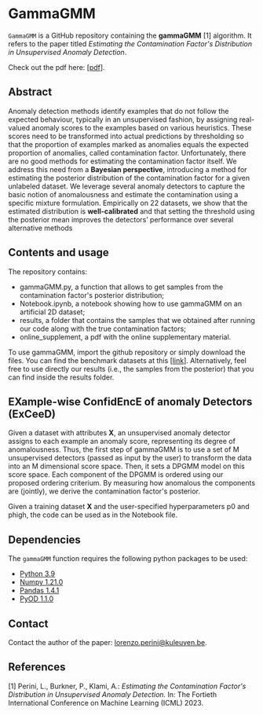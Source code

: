 # GammaGMM

`GammaGMM` is a GitHub repository containing the **gammaGMM** [1] algorithm. It refers to the paper titled *Estimating the Contamination Factor's Distribution in Unsupervised Anomaly Detection*.

Check out the pdf here: [[pdf](https://openreview.net/pdf?id=pf3NihScj1)].

## Abstract

Anomaly detection methods identify examples that do not follow the expected behaviour, typically in an unsupervised fashion, by assigning real-valued anomaly scores to the examples based on various heuristics. These scores need to be transformed into actual predictions by thresholding so that the proportion of examples marked as anomalies equals the expected proportion of anomalies, called contamination factor. Unfortunately, there are no good methods for estimating the contamination factor itself. We address this need from a **Bayesian perspective**, introducing a method for estimating the posterior distribution of the contamination factor for a given unlabeled dataset. We leverage several anomaly detectors to capture the basic notion of anomalousness and estimate the contamination using a specific mixture formulation. Empirically on 22 datasets, we show that the estimated distribution is **well-calibrated** and that setting the threshold using the posterior mean improves the detectors’ performance over several alternative methods

## Contents and usage

The repository contains:
- gammaGMM.py, a function that allows to get samples from the contamination factor's posterior distribution;
- Notebook.ipynb, a notebook showing how to use gammaGMM on an artificial 2D dataset;
- results, a folder that contains the samples that we obtained after running our code along with the true contamination factors;
- online_supplement, a pdf with the online supplementary material.

To use gammaGMM, import the github repository or simply download the files. You can find the benchmark datasets at this [[link](https://www.dbs.ifi.lmu.de/research/outlier-evaluation/DAMI/)]. Alternatively, feel free to use directly our results (i.e., the samples from the posterior) that you can find inside the results folder.


## EXample-wise ConfidEncE of anomaly Detectors (ExCeeD)

Given a dataset with attributes **X**, an unsupervised anomaly detector assigns to each example an anomaly score, representing its degree of anomalousness. Thus, the first step of gammaGMM is to use a set of M unsupervised detectors (passed as input by the user) to transform the data into an M dimensional score space. Then, it sets a DPGMM model on this score space. Each component of the DPGMM is ordered using our proposed ordering criterium. By measuring how anomalous the components are (jointly), we derive the contamination factor's posterior.

Given a training dataset **X** and the user-specified hyperparameters p0 and phigh, the code can be used as in the Notebook file.

## Dependencies

The `gammaGMM` function requires the following python packages to be used:
- [Python 3.9](http://www.python.org)
- [Numpy 1.21.0](http://www.numpy.org)
- [Pandas 1.4.1](https://pandas.pydata.org/)
- [PyOD 1.1.0](https://pyod.readthedocs.io/en/latest/install.html)


## Contact

Contact the author of the paper: [lorenzo.perini@kuleuven.be](mailto:lorenzo.perini@kuleuven.be).


## References

[1] Perini, L., Burkner, P., Klami, A.: *Estimating the Contamination Factor's Distribution in Unsupervised Anomaly Detection.* In: The Fortieth International Conference on Machine Learning (ICML) 2023.
